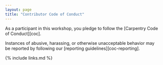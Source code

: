 ```yaml
---
layout: page
title: "Contributor Code of Conduct"
---
```

As a participant in this workshop, you pledge to follow the [Carpentry Code of Conduct][coc].

Instances of abusive, harassing, or otherwise unacceptable behavior
may be reported by following our [reporting guidelines][coc-reporting].

{% include links.md %}
